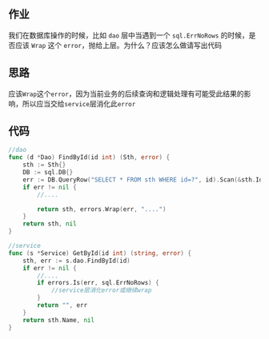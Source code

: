## 作业
我们在数据库操作的时候，比如 `dao` 层中当遇到一个 `sql.ErrNoRows` 的时候，是否应该 `Wrap` 这个 `error`，抛给上层。为什么？应该怎么做请写出代码

## 思路
应该`Wrap`这个`error`，因为当前业务的后续查询和逻辑处理有可能受此结果的影响，所以应当交给`service`层消化此`error`

## 代码
```go
//dao
func (d *Dao) FindById(id int) (Sth, error) {
	sth := Sth{}
	DB := sql.DB{}
	err := DB.QueryRow("SELECT * FROM sth WHERE id=?", id).Scan(&sth.Id, &sth.Name)
	if err != nil {
		//....

		return sth, errors.Wrap(err, "....")
	}
	return sth, nil
}

//service
func (s *Service) GetById(id int) (string, error) {
	sth, err := s.dao.FindById(id)
	if err != nil {
		//....
		if errors.Is(err, sql.ErrNoRows) {
			//service层消化error或继续wrap
		}
		return "", err
	}
	return sth.Name, nil
}
```
